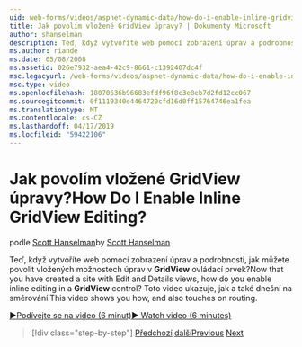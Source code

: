 ```yaml
---
uid: web-forms/videos/aspnet-dynamic-data/how-do-i-enable-inline-gridview-editing
title: Jak povolím vložené GridView úpravy? | Dokumenty Microsoft
author: shanselman
description: Teď, když vytvoříte web pomocí zobrazení úprav a podrobnosti, jak můžete povolit, vložených možnostech úprav v ovládacím prvku GridView? Toto video ukazuje, jak a také touc...
ms.author: riande
ms.date: 05/08/2008
ms.assetid: 026e7932-aea4-42c9-8661-c1392407dc4f
msc.legacyurl: /web-forms/videos/aspnet-dynamic-data/how-do-i-enable-inline-gridview-editing
msc.type: video
ms.openlocfilehash: 18070636b96683efdf96f8c3e8eb7d2fd12cc067
ms.sourcegitcommit: 0f1119340e4464720cfd16d0ff15764746ea1fea
ms.translationtype: MT
ms.contentlocale: cs-CZ
ms.lasthandoff: 04/17/2019
ms.locfileid: "59422106"
---
```

# <a name="how-do-i-enable-inline-gridview-editing"></a><span data-ttu-id="795e1-105">Jak povolím vložené GridView úpravy?</span><span class="sxs-lookup"><span data-stu-id="795e1-105">How Do I Enable Inline GridView Editing?</span></span>

<span data-ttu-id="795e1-106">podle [Scott Hanselman](https://github.com/shanselman)</span><span class="sxs-lookup"><span data-stu-id="795e1-106">by [Scott Hanselman](https://github.com/shanselman)</span></span>

<span data-ttu-id="795e1-107">Teď, když vytvoříte web pomocí zobrazení úprav a podrobnosti, jak můžete povolit vložených možnostech úprav v **GridView** ovládací prvek?</span><span class="sxs-lookup"><span data-stu-id="795e1-107">Now that you have created a site with Edit and Details views, how do you enable inline editing in a **GridView** control?</span></span> <span data-ttu-id="795e1-108">Toto video ukazuje, jak a také dnešní na směrování.</span><span class="sxs-lookup"><span data-stu-id="795e1-108">This video shows you how, and also touches on routing.</span></span>

[<span data-ttu-id="795e1-109">&#9654;Podívejte se na video (6 minut)</span><span class="sxs-lookup"><span data-stu-id="795e1-109">&#9654; Watch video (6 minutes)</span></span>](https://channel9.msdn.com/Blogs/ASP-NET-Site-Videos/how-do-i-enable-inline-gridview-editing)

> [!div class="step-by-step"]
> <span data-ttu-id="795e1-110">[Předchozí](your-first-scaffold-and-what-is-dynamic-data.md)
> [další](how-do-i-change-how-my-fields-render.md)</span><span class="sxs-lookup"><span data-stu-id="795e1-110">[Previous](your-first-scaffold-and-what-is-dynamic-data.md)
[Next](how-do-i-change-how-my-fields-render.md)</span></span>
